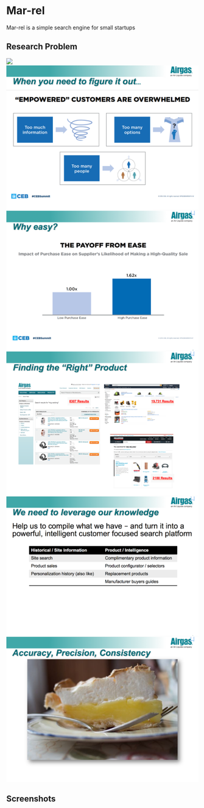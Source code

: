 # Mar-rel
Mar-rel is a simple search engine for small startups


## Research Problem
![](./screenshots/01)
![](./screenshots/05.png)
![](./screenshots/06.png)
![](./screenshots/07.png)
![](./screenshots/08.png)
![](./screenshots/09.png)

## Screenshots
